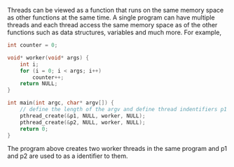 Threads can be viewed as a function that runs on the same memory space as other functions at the same time. A single program can have multiple threads and each thread access the same memory space as of the other functions such as data structures, variables and much more. For example, 
```c
int counter = 0;

void* worker(void* args) {
	int i;
	for (i = 0; i < args; i++) 
		counter++;
	return NULL;
}

int main(int argc, char* argv[]) {
	// define the length of the argv and define thread indentifiers p1 and p2
	pthread_create(&p1, NULL, worker, NULL);
	pthread_create(&p2, NULL, worker, NULL); 
	return 0;
}
```
The program above creates two worker threads in the same program and p1 and p2 are used to as a identifier to them.